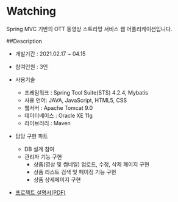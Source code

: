 # Watching
Spring MVC 기반의 OTT 동영상 스트리밍 서비스 웹 어플리케이션입니다.

##Description
- 개발기간 : 2021.02.17 ~ 04.15
- 참여인원 : 3인
- 사용기술
  - 프레임워크 : Spring Tool Suite(STS) 4.2.4, Mybatis
  - 사용 언어: JAVA, JavaScript, HTML5, CSS
  - 웹서버 :  Apache Tomcat 9.0
  - 데이터베이스 : Oracle XE 11g
  - 라이브러리 : Maven

- 담당 구현 파트
  - DB 설계 참여
  - 관리자 기능 구현
    + 상품(영상 및 썸네일) 업로드, 수정, 삭제 페이지 구현
    + 상품 리스트 검색 및 페이징 기능 구현
    + 상품 상세페이지 구현

- [프로젝트 설명서(PDF)](https://drive.google.com/file/d/1gxsIp5k0JQ418tLZnG4CCOLPIdCGrbDA/view?usp=sharing)
